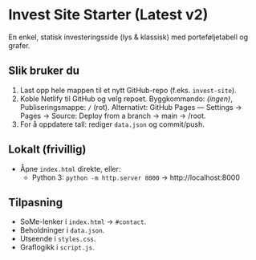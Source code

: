 # Invest Site Starter (Latest v2)

En enkel, statisk investeringsside (lys & klassisk) med porteføljetabell og grafer.

## Slik bruker du
1) Last opp hele mappen til et nytt GitHub-repo (f.eks. `invest-site`).
2) Koble Netlify til GitHub og velg repoet. Byggkommando: *(ingen)*, Publiseringsmappe: `/` (rot).
   Alternativt: GitHub Pages — Settings → Pages → Source: Deploy from a branch → main → /root.
3) For å oppdatere tall: rediger `data.json` og commit/push.

## Lokalt (frivillig)
- Åpne `index.html` direkte, eller:
  - Python 3: `python -m http.server 8000` → http://localhost:8000

## Tilpasning
- SoMe-lenker i `index.html` → `#contact`.
- Beholdninger i `data.json`.
- Utseende i `styles.css`.
- Graflogikk i `script.js`.
